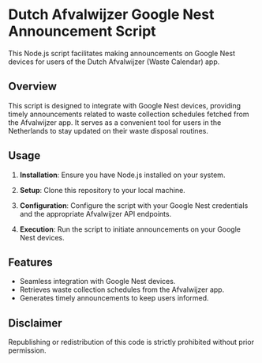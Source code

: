 # Dutch Afvalwijzer Google Nest Announcement Script

This Node.js script facilitates making announcements on Google Nest devices for users of the Dutch Afvalwijzer (Waste Calendar) app.

## Overview

This script is designed to integrate with Google Nest devices, providing timely announcements related to waste collection schedules fetched from the Afvalwijzer app. It serves as a convenient tool for users in the Netherlands to stay updated on their waste disposal routines.

## Usage

1. **Installation**: Ensure you have Node.js installed on your system.
   
2. **Setup**: Clone this repository to your local machine.

3. **Configuration**: Configure the script with your Google Nest credentials and the appropriate Afvalwijzer API endpoints.

4. **Execution**: Run the script to initiate announcements on your Google Nest devices.

## Features

- Seamless integration with Google Nest devices.
- Retrieves waste collection schedules from the Afvalwijzer app.
- Generates timely announcements to keep users informed.

## Disclaimer

Republishing or redistribution of this code is strictly prohibited without prior permission.


<!-- Security scan triggered at 2025-09-02 01:46:10 -->

<!-- Security scan triggered at 2025-09-09 05:31:57 -->